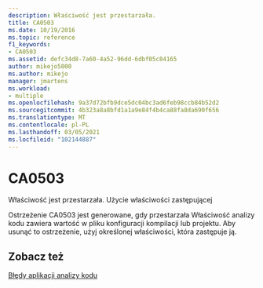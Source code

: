 ```yaml
---
description: Właściwość jest przestarzała.
title: CA0503
ms.date: 10/19/2016
ms.topic: reference
f1_keywords:
- CA0503
ms.assetid: defc34d8-7a60-4a52-96dd-6dbf05c84165
author: mikejo5000
ms.author: mikejo
manager: jmartens
ms.workload:
- multiple
ms.openlocfilehash: 9a37d72bfb9dce5dc04bc3ad6feb98ccb84b52d2
ms.sourcegitcommit: 4b323a8a8bfd1a1a9e84f4b4ca88fa8da690f656
ms.translationtype: MT
ms.contentlocale: pl-PL
ms.lasthandoff: 03/05/2021
ms.locfileid: "102144887"
---
```

# <a name="ca0503"></a>CA0503
Właściwość jest przestarzała. Użycie właściwości zastępującej

Ostrzeżenie CA0503 jest generowane, gdy przestarzała Właściwość analizy kodu zawiera wartość w pliku konfiguracji kompilacji lub projektu. Aby usunąć to ostrzeżenie, użyj określonej właściwości, która zastępuje ją.

## <a name="see-also"></a>Zobacz też
[Błędy aplikacji analizy kodu](../code-quality/code-analysis-application-errors.md)
